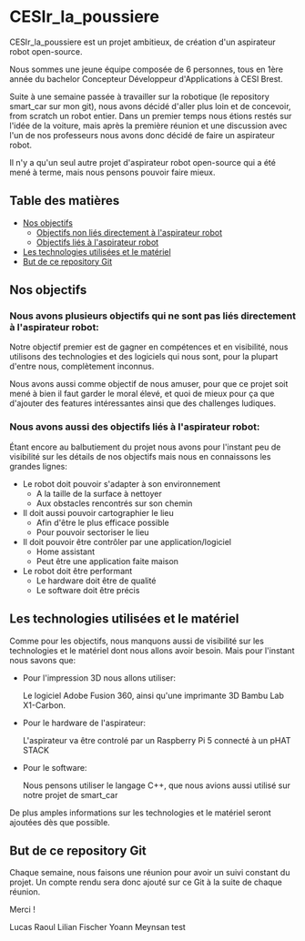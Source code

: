 # CESIr_la_poussiere

CESIr_la_poussiere est un projet ambitieux, de création d'un aspirateur robot open-source.

Nous sommes une jeune équipe composée de 6 personnes, tous en 1ère année du bachelor Concepteur Développeur d'Applications à CESI Brest.

Suite à une semaine passée à travailler sur la robotique (le repository smart_car sur mon git), nous avons décidé d'aller plus loin et de concevoir, from scratch un robot entier.
Dans un premier temps nous étions restés sur l'idée de la voiture, mais après la première réunion et une discussion avec l'un de nos professeurs nous avons donc décidé de faire un aspirateur robot.

Il n'y a qu'un seul autre projet d'aspirateur robot open-source qui a été mené à terme, mais nous pensons pouvoir faire mieux.

## Table des matières
- [Nos objectifs](#nos-objectifs)
  - [Objectifs non liés directement à l'aspirateur robot](#nous-avons-plusieurs-objectifs-qui-ne-sont-pas-liés-directement-à-laspirateur-robot)
  - [Objectifs liés à l'aspirateur robot](#nous-avons-aussi-des-objectifs-liés-à-laspirateur-robot)
- [Les technologies utilisées et le matériel](#les-technologies-utilisées-et-le-matériel)
- [But de ce repository Git](#but-de-ce-repository-git)

## Nos objectifs 

### Nous avons plusieurs objectifs qui ne sont pas liés directement à l'aspirateur robot:

Notre objectif premier est de gagner en compétences et en visibilité, nous utilisons des technologies et des logiciels qui nous sont, pour la plupart d'entre nous, complètement inconnus.

Nous avons aussi comme objectif de nous amuser, pour que ce projet soit mené à bien il faut garder le moral élevé, et quoi de mieux pour ça que d'ajouter des features intéressantes ainsi que des challenges ludiques.

### Nous avons aussi des objectifs liés à l'aspirateur robot: 

Étant encore au balbutiement du projet nous avons pour l'instant peu de visibilité sur les détails de nos objectifs mais nous en connaissons les grandes lignes:

- Le robot doit pouvoir s'adapter à son environnement
    - A la taille de la surface à nettoyer
    - Aux obstacles rencontrés sur son chemin
- Il doit aussi pouvoir cartographier le lieu
    - Afin d'être le plus efficace possible
    - Pour pouvoir sectoriser le lieu
- Il doit pouvoir être contrôler par une application/logiciel
    - Home assistant
    - Peut être une application faite maison
- Le robot doit être performant
    - Le hardware doit être de qualité
    - Le software doit être précis

## Les technologies utilisées et le matériel 

Comme pour les objectifs, nous manquons aussi de visibilité sur les technologies et le matériel dont nous allons avoir besoin.
Mais pour l'instant nous savons que:

- Pour l'impression 3D nous allons utiliser:
  
  Le logiciel Adobe Fusion 360, ainsi qu'une imprimante 3D Bambu Lab X1-Carbon.
  
- Pour le hardware de l'aspirateur:
  
  L'aspirateur va être controlé par un Raspberry Pi 5 connecté à un pHAT STACK
  
- Pour le software:
  
  Nous pensons utiliser le langage C++, que nous avions aussi utilisé sur notre projet de smart_car
  

De plus amples informations sur les technologies et le matériel seront ajoutées dès que possible.
  
## But de ce repository Git

Chaque semaine, nous faisons une réunion pour avoir un suivi constant du projet.
Un compte rendu sera donc ajouté sur ce Git à la suite de chaque réunion.

Merci ! 

Lucas Raoul
Lilian Fischer
Yoann Meynsan
test
